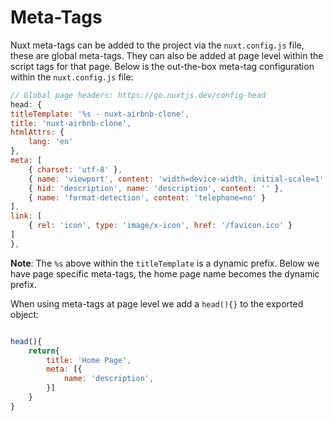 # Meta-Tags

Nuxt meta-tags can be added to the project via the `nuxt.config.js` file, these are global meta-tags. They can also be added at page level within the script tags for that page.
Below is the out-the-box meta-tag configuration within the `nuxt.config.js` file:

```js
// Global page headers: https://go.nuxtjs.dev/config-head
head: {
titleTemplate: '%s - nuxt-airbnb-clone',
title: 'nuxt-airbnb-clone',
htmlAttrs: {
    lang: 'en'
},
meta: [
    { charset: 'utf-8' },
    { name: 'viewport', content: 'width=device-width, initial-scale=1' },
    { hid: 'description', name: 'description', content: '' },
    { name: 'format-detection', content: 'telephone=no' }
],
link: [
    { rel: 'icon', type: 'image/x-icon', href: '/favicon.ico' }
]
},

```

**Note**: The `%s` above within the `titleTemplate` is a dynamic prefix. Below we have page specific meta-tags, the home page name becomes the dynamic prefix.

When using meta-tags at page level we add a `head(){}` to the exported object:

```js

head(){
    return{
        title: 'Home Page',
        meta: [{
            name: 'description',
        }]
    }
}
```
